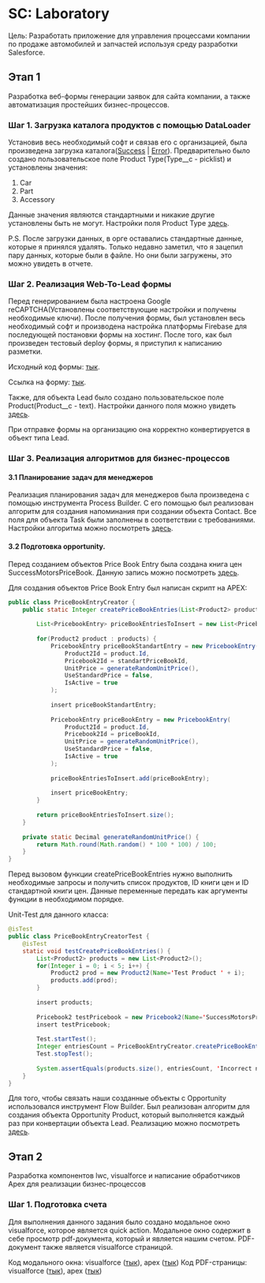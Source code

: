 # SC: Laboratory

Цель: Разработать приложение для управления процессами компании по продаже автомобилей и запчастей используя среду разработки Salesforce. 

## Этап 1

Разработка веб-формы генерации заявок для сайта компании, а также автоматизация простейших бизнес-процессов.

### Шаг 1. Загрузка каталога продуктов с помощью DataLoader

Установив весь необходимый софт и связав его с организацией, была произведена загрузка каталога([Success](https://github.com/voewoda88/SCLab/blob/stage1/Data%20Loader%20Info/success031524070632475.csv) | [Error](https://github.com/voewoda88/SCLab/blob/stage1/Data%20Loader%20Info/error031524070632476.csv)). Предварительно было создано пользовательское поле Product Type(Type__c - picklist) и установлены значения:

1. Car
2. Part
3. Accessory

Данные значения являются стандартными и никакие другие установлены быть не могут. Настройки поля Product Type [здесь](https://successcraft-7b-dev-ed.develop.lightning.force.com/lightning/setup/ObjectManager/Product2/FieldsAndRelationships/00NIR000009lGZ5/view).

P.S. После загрузки данных, в орге оставались стандартные данные, которые я принялся удалять. Только недавно заметил, что я зацепил пару данных, которые были в файле. Но они были загружены, это можно увидеть в отчете.

### Шаг 2. Реализация Web-To-Lead формы

Перед генерированием была настроена Google reCAPTCHA(Установлены соответствующие настройки и получены необходимые ключи). После получения формы, был установлен весь необходимый софт и производена настройка платформы Firebase для последующей постановки формы на хостинг. После того, как был произведен тестовый deploy формы, я приступил к написанию разметки. 

Исходный код формы: [тык](https://github.com/voewoda88/SCLab/tree/stage1/Web%20Form).

Ссылка на форму: [тык](https://successmotors-417317.web.app).

Также, для объекта Lead было создано пользовательское поле Product(Product__c - text). Настройки данного поля можно увидеть [здесь](https://successcraft-7b-dev-ed.develop.lightning.force.com/lightning/setup/ObjectManager/Lead/FieldsAndRelationships/00NIR000009lGZF/view). 

При отправке формы на организацию она корректно конвертируется в объект типа Lead.

### Шаг 3. Реализация алгоритмов для бизнес-процессов

#### 3.1 Планирование задач для менеджеров

Реализация планирования задач для менеджеров была произведена с помощью инструмента Process Builder. С его помощью был реализован алгоритм для создания напоминания при создании объекта Contact. Все поля для объекта Task были заполнены в соответствии с требованиями. Настройки алгоритма можно посмотреть [здесь](https://successcraft-7b-dev-ed.develop.lightning.force.com/lightning/setup/ProcessAutomation/home).

#### 3.2 Подготовка opportunity.

Перед созданием объектов Price Book Entry была создана книга цен SuccessMotorsPriceBook. Данную запись можно посмотреть [здесь](https://successcraft-7b-dev-ed.develop.lightning.force.com/lightning/r/Pricebook2/01sIR000004D6MuYAK/view). 

Для создания объектов Price Book Entry был написан скрипт на APEX:

```java
public class PriceBookEntryCreator {
    public static Integer createPriceBookEntries(List<Product2> products, Id priceBookId, Id standartPriceBookId) {
        
  		List<PricebookEntry> priceBookEntriesToInsert = new List<PricebookEntry>();
        
        for(Product2 product : products) {
            PricebookEntry priceBookStandartEntry = new PricebookEntry(
            	Product2Id = product.Id,
                Pricebook2Id = standartPriceBookId,
                UnitPrice = generateRandomUnitPrice(),
                UseStandardPrice = false,
                IsActive = true
            );
            
            insert priceBookStandartEntry;
            
            PricebookEntry priceBookEntry = new PricebookEntry(
            	Product2Id = product.Id,
                Pricebook2Id = priceBookId,
                UnitPrice = generateRandomUnitPrice(),
                UseStandardPrice = false,
                IsActive = true
            );
            
            priceBookEntriesToInsert.add(priceBookEntry);
            
            insert priceBookEntry;
        }
        
        return priceBookEntriesToInsert.size();
    }
    
    private static Decimal generateRandomUnitPrice() {
        return Math.round(Math.random() * 100 * 100) / 100;
    }
}
```
Перед вызовом функции createPriceBookEntries нужно выполнить необходимые запросы и получить список продуктов, ID книги цен и ID стандартной книги цен. Данные переменные передать как аргументы функции в необходимом порядке.

Unit-Test для данного класса: 

```java
@isTest
public class PriceBookEntryCreatorTest {
    @isTest
    static void testCreatePriceBookEntries() {
        List<Product2> products = new List<Product2>();
        for(Integer i = 0; i < 5; i++) {
            Product2 prod = new Product2(Name='Test Product ' + i);
            products.add(prod);
        }
        
        insert products;
        
        Pricebook2 testPricebook = new Pricebook2(Name='SuccessMotorsPriceBook');
        insert testPricebook;
                
        Test.startTest();
        Integer entriesCount = PriceBookEntryCreator.createPriceBookEntries(products, testPricebook.Id, Test.getStandardPricebookId());
        Test.stopTest();
       
        System.assertEquals(products.size(), entriesCount, 'Incorrect number of PricebookEntry records created');
    }
}
```

Для того, чтобы связать наши созданные объекты с Opportunity использовался инструмент Flow Builder. Был реализован алгоритм для создания объекта Opportunity Product, который выполняется каждый раз при конвертации объекта Lead. Реализацию можно посмотреть [здесь](https://successcraft-7b-dev-ed.develop.lightning.force.com/builder_platform_interaction/flowBuilder.app?flowId=301IR0000009jzpYAA).

## Этап 2

Разработка компонентов lwc, visualforce и написание обработчиков Apex для реализации бизнес-процессов

### Шаг 1. Подготовка счета

Для выполнения данного задания было создано модальное окно visualforce, которое является quick action. Модальное окно содержит в себе просмотр pdf-документа, который и является нашим счетом. PDF-документ также является visualforce страницой.

Код модального окна: visualforce ([тык](https://github.com/voewoda88/SCLab/blob/stage2/SuccessMotors/force-app/main/default/pages/opportunityInvoiceModalWindow.page)), apex ([тык](https://github.com/voewoda88/SCLab/blob/stage2/SuccessMotors/force-app/main/default/classes/OpportunityInvoiceModalWindowController.cls))
Код PDF-страницы: visualforce ([тык](https://github.com/voewoda88/SCLab/blob/stage2/SuccessMotors/force-app/main/default/pages/opportunityInvoicePage.page)), apex ([тык](https://github.com/voewoda88/SCLab/blob/stage2/SuccessMotors/force-app/main/default/classes/OpportunityInvoicePageController.cls))
